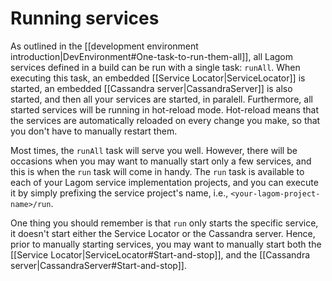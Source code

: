 # Running services

As outlined in the [[development environment introduction|DevEnvironment#One-task-to-run-them-all]], all Lagom services defined in a build can be run with a single task: `runAll`. When executing this task, an embedded [[Service Locator|ServiceLocator]] is started, an embedded [[Cassandra server|CassandraServer]] is also started, and then all your services are started, in paralell. Furthermore, all started services will be running in hot-reload mode. Hot-reload means that the services are automatically reloaded on every change you make, so that you don't have to manually restart them.

Most times, the `runAll` task will serve you well. However, there will be occasions when you may want to manually start only a few services, and this is when the `run` task will come in handy. The `run` task is available to each of your Lagom service implementation projects, and you can execute it by simply prefixing the service project's name, i.e., `<your-lagom-project-name>/run`.

One thing you should remember is that `run` only starts the specific service, it doesn't start either the Service Locator or the Cassandra server. Hence, prior to manually starting services, you may want to manually start both the [[Service Locator|ServiceLocator#Start-and-stop]], and the [[Cassandra server|CassandraServer#Start-and-stop]].
